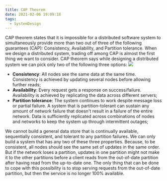 ```yaml
---
title: CAP Theorem
date: 2021-02-06 19:09:18
tags:
  - SystemDesign
---
```

CAP theorem states that it is impossible for a distributed software system to simultaneously provide more than two out of three of the following guarantees (CAP): Consistency, Availability, and Partition tolerance. When we design a distributed system, trading off among CAP is almost the first thing we want to consider. CAP theorem says while designing a distributed system we can pick only two of the following three options:
![](https://raw.githubusercontent.com/necusjz/p/master/SystemDesign/educative/07.png)
<!--more-->

- **Consistency**: All nodes see the same data at the same time. Consistency is achieved by updating several nodes before allowing further reads;
- **Availability**: Every request gets a response on success/failure. Availability is achieved by replicating the data across different servers;
- **Partition tolerance**: The system continues to work despite message loss or partial failure. A system that is partition-tolerant can sustain any amount of network failure that doesn't result in a failure of the entire network. Data is sufficiently replicated across combinations of nodes and networks to keep the system up through intermittent outages;

We cannot build a general data store that is continually available, sequentially consistent, and tolerant to any partition failures. We can only build a system that has any two of these three properties. Because, to be consistent, all nodes should see the same set of updates in the same order. But if the network loses a partition, updates in one partition might not make it to the other partitions before a client reads from the out-of-date partition after having read from the up-to-date one. The only thing that can be done to cope with this possibility is to stop serving requests from the out-of-date partition, but then the service is no longer 100% available.
